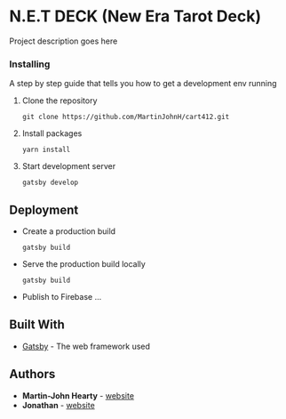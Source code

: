 # N.E.T DECK (New Era Tarot Deck)

Project description goes here

### Installing

A step by step guide that tells you how to get a development env running

1. Clone the repository

    ```
    git clone https://github.com/MartinJohnH/cart412.git 
    ```
   
2. Install packages
    
    ```
    yarn install
    ```
   
3. Start development server

    ```
    gatsby develop
    ```

## Deployment

* Create a production build 
    ```
    gatsby build
    ```
  
* Serve the production build locally
    ```
    gatsby build
    ```
 
* Publish to Firebase ...
   
## Built With

* [Gatsby](https://www.gatsbyjs.org/) - The web framework used

## Authors

* **Martin-John Hearty** - [website](https://martinjohnhearty.com)
* **Jonathan** - [website](https://github.com/)

